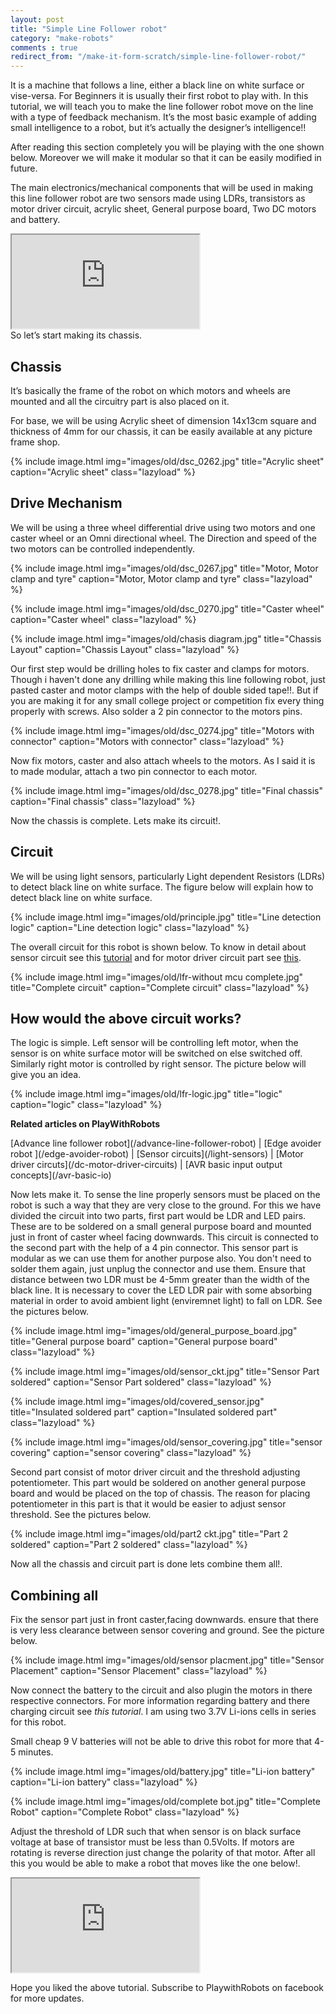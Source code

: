 ```yaml
---
layout: post
title: "Simple Line Follower robot"
category: "make-robots"
comments : true
redirect_from: "/make-it-form-scratch/simple-line-follower-robot/"
---
```

It is a machine that follows a line, either a black line on white surface or vise-versa. For Beginners it is usually their first robot to play with. In this tutorial, we will teach you to make the line follower robot move on the line with a type of feedback mechanism. It’s the most basic example of adding small intelligence to a robot, but it’s actually the designer’s intelligence!!

After reading this section completely you will be playing with the one shown below. Moreover we will make it modular so that it can be easily modified in future.

The main electronics/mechanical components that will be used in making this line follower robot are two sensors made using LDRs, transistors as motor driver circuit, acrylic sheet, General purpose board, Two DC motors and battery.

<div class="embed-responsive embed-responsive-16by9">
  <iframe class="embed-responsive-item" src="http://www.youtube.com/embed/o5qvvWnSbkE"></iframe>
</div>
So let’s start making its chassis.

## <a name="chassis"></a>Chassis

It’s basically the frame of the robot on which motors and wheels are mounted and all the circuitry part is also placed on it.

For base, we will be using Acrylic sheet of dimension 14x13cm square and thickness of 4mm for our chassis, it can be easily available at any picture frame shop.

{% include image.html img="images/old/dsc_0262.jpg" title="Acrylic sheet" caption="Acrylic sheet" class="lazyload" %}

## Drive Mechanism

We will be using a three wheel differential drive using two motors and one caster wheel or an Omni directional wheel. The Direction and speed of the two motors can be controlled independently.  

{% include image.html img="images/old/dsc_0267.jpg" title="Motor, Motor clamp and tyre" caption="Motor, Motor clamp and tyre" class="lazyload" %}

{% include image.html img="images/old/dsc_0270.jpg" title="Caster wheel" caption="Caster wheel" class="lazyload" %}

{% include image.html img="images/old/chasis diagram.jpg" title="Chassis Layout" caption="Chassis Layout" class="lazyload" %}

Our first step would be drilling holes to fix caster and clamps for motors. Though i haven't done any drilling while making this line following robot, just pasted caster and motor clamps with the help of double sided tape!!. But if you are making it for any small college project or competition fix every thing properly with screws. Also solder a 2 pin connector to the motors pins. 

{% include image.html img="images/old/dsc_0274.jpg" title="Motors with connector" caption="Motors with connector" class="lazyload" %}

Now fix motors, caster and also attach wheels to the motors. As I said it is to made modular, attach a two pin connector to each motor.

{% include image.html img="images/old/dsc_0278.jpg" title="Final chassis" caption="Final chassis" class="lazyload" %}

Now the chassis is complete. Lets make its circuit!. 

## Circuit

We will be using light sensors, particularly Light dependent Resistors (LDRs) to detect black line on white surface. The figure below will explain how to detect black line on white surface.

{% include image.html img="images/old/principle.jpg" title="Line detection logic" caption="Line detection logic" class="lazyload" %}

The overall circuit for this robot is shown below. To know in detail about sensor circuit see this [tutorial](/light-sensors "Light sensors") and for motor driver circuit part see [this](/dc-motor-driver-circuits "DC-motor driver circuits"). 

{% include image.html img="images/old/lfr-without mcu complete.jpg" title="Complete circuit" caption="Complete circuit" class="lazyload" %}

## How would the above circuit works?

The logic is simple. Left sensor will be controlling left motor, when the sensor is on white surface motor will be switched on else switched off. Similarly right motor is controlled by right sensor. The picture below will give you an idea.

{% include image.html img="images/old/lfr-logic.jpg" title="logic" caption="logic" class="lazyload" %}

**Related articles on PlayWithRobots**
<div class="related-articles">
[Advance line follower robot](/advance-line-follower-robot)  |  [Edge avoider robot ](/edge-avoider-robot) |  [Sensor circuits](/light-sensors)  |  [Motor driver circuts](/dc-motor-driver-circuits)  |  [AVR basic input output concepts](/avr-basic-io)</div>

Now lets make it. To sense the line properly sensors must be placed on the robot is such a way that they are very close to the ground. For this we have divided the circuit into two parts, first part would be LDR and LED pairs. These are to be soldered on a small general purpose board and mounted just in front of caster wheel facing downwards. This circuit is connected to the second part with the help of a 4 pin connector. This sensor part is modular as we can use them for another purpose also. You don't need to solder them again, just unplug the connector and use them. Ensure that distance between two LDR must be 4-5mm greater than the width of the black line. It is necessary to cover the LED LDR pair with some absorbing material in order to avoid ambient light (enviremnet light) to fall on LDR. See the pictures below. 

{% include image.html img="images/old/general_purpose_board.jpg" title="General purpose board" caption="General purpose board" class="lazyload" %}

{% include image.html img="images/old/sensor_ckt.jpg" title="Sensor Part soldered" caption="Sensor Part soldered" class="lazyload" %}

{% include image.html img="images/old/covered_sensor.jpg" title="Insulated soldered part" caption="Insulated soldered part" class="lazyload" %}

{% include image.html img="images/old/sensor_covering.jpg" title="sensor covering" caption="sensor covering" class="lazyload" %}

Second part consist of motor driver circuit and the threshold adjusting potentiometer. This part would be soldered on another general purpose board and would be placed on the top of chassis. The reason for placing potentiometer in this part is that it would be easier to adjust sensor threshold. See the pictures below. 

{% include image.html img="images/old/part2 ckt.jpg" title="Part 2 soldered" caption="Part 2 soldered" class="lazyload" %}

Now all the chassis and circuit part is done lets combine them all!.

## Combining all

Fix the sensor part just in front caster,facing downwards. ensure that there is very less clearance between sensor covering and ground. See the picture below.

{% include image.html img="images/old/sensor placment.jpg" title="Sensor Placement" caption="Sensor Placement" class="lazyload" %}

Now connect the battery to the circuit and also plugin the motors in there respective connectors. For more information regarding battery and there charging circuit see <cite class="caption" title="Coming Soon" dir="ltr">this tutorial</cite>. I am using two 3.7V Li-ions cells in series for this robot.

Small cheap 9 V batteries will not be able to drive this robot for more that 4-5 minutes.

{% include image.html img="images/old/battery.jpg" title="Li-ion battery" caption="Li-ion battery" class="lazyload" %}

{% include image.html img="images/old/complete bot.jpg" title="Complete Robot" caption="Complete Robot" class="lazyload" %}

Adjust the threshold of LDR such that when sensor is on black surface voltage at base of transistor must be less than 0.5Volts. If motors are rotating is reverse direction just change the polarity of that motor. After all this you would be able to make a robot that moves like the one below!.

<div class="embed-responsive embed-responsive-16by9">
  <iframe class="embed-responsive-item" src="http://www.youtube.com/embed/o5qvvWnSbkE"></iframe>
</div>

Hope you liked the above tutorial. Subscribe to PlaywithRobots on facebook for more updates.